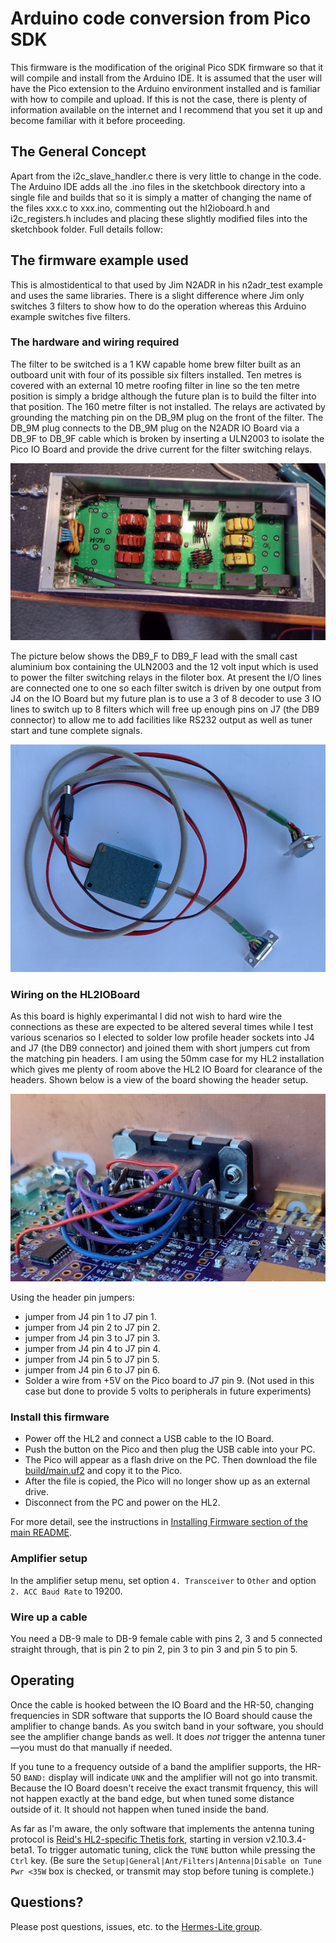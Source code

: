 # Arduino code conversion from Pico SDK

This firmware is the modification of the original Pico SDK firmware so that it will compile and install from the Arduino IDE. It is assumed that the user will have the Pico extension to the Arduino environment installed and is familiar with how to compile and upload. If this is not the case, there is plenty of information available on the internet and I recommend that you set it up and become familiar with it before proceeding.

## The General Concept

Apart from the i2c_slave_handler.c there is very little to change in the code. The Arduino IDE adds all the .ino files in the sketchbook directory into a single file and builds that so it is simply a matter of changing the name of the files xxx.c to xxx.ino, commenting out the hl2ioboard.h and i2c_registers.h includes and placing these slightly modified files into the sketchbook folder. Full details follow:

## The firmware example used

This is almostidentical to that used by Jim N2ADR in his n2adr_test example and uses the same libraries. There is a slight difference where Jim only switches 3 filters to show how to do the operation whereas this Arduino example switches five filters.

### The hardware and wiring required

The filter to be switched is a 1 KW capable home brew filter built as an outboard unit with four of its possible six filters installed. Ten metres is covered with an external 10 metre roofing filter in line so the ten metre position is simply a bridge although the future plan is to build the filter into that position. The 160 metre filter is not installed. The relays are activated by grounding the matching pin on the DB_9M plug on the front of the filter. The DB_9M plug connects to the DB_9M plug on the N2ADR IO Board via a DB_9F to DB_9F cable which is broken by inserting a ULN2003 to isolate the Pico IO Board and provide the drive current for the filter switching relays.

![My outboard LP Filter](./pictures/Filter.jpg)

The picture below shows the DB9_F to DB9_F lead with the small cast aluminium box containing the ULN2003 and the 12 volt input which is used to power the filter switching relays in the filoter box. At present the I/O lines are connected one to one so each filter switch is driven by one output from J4 on the IO Board but my future plan is to use a 3 of 8 decoder to use 3 IO lines to switch up to 8 filters which will free up enough pins on J7 (the DB9 connector) to allow me to add facilities like RS232 output as well as tuner start and tune complete signals.

![My Filter interconnecting Lead](./pictures/ConnectorLead.jpg)

### Wiring on the HL2IOBoard

As this board is highly experimantal I did not wish to hard wire the connections as these are expected to be altered several times while I test various scenarios so I elected to solder low profile header sockets into J4 and J7 (the DB9 connector) and joined them with short jumpers cut from the matching pin headers. I am using the 50mm case for my HL2 installation which gives me plenty of room above the HL2 IO Board for clearance of the headers. Shown below is a view of the board showing the header setup.

![My HL2IOBoard inter-wiring](./pictures/PicoWiring.jpg)

Using the header pin jumpers:
* jumper from J4 pin 1 to J7 pin 1.
* jumper from J4 pin 2 to J7 pin 2.
* jumper from J4 pin 3 to J7 pin 3.
* jumper from J4 pin 4 to J7 pin 4.
* jumper from J4 pin 5 to J7 pin 5.
* jumper from J4 pin 6 to J7 pin 6.
* Solder a wire from +5V on the Pico board to J7 pin 9. (Not used in this case but done to provide 5 volts to peripherals in future experiments)

### Install this firmware
* Power off the HL2 and connect a USB cable to the IO Board.
* Push the button on the Pico and then plug the USB cable into your PC.
* The Pico will appear as a flash drive on the PC. Then download the file [build/main.uf2](build/main.uf2) and copy it to the Pico.
* After the file is copied, the Pico will no longer show up as an external drive.
* Disconnect from the PC and power on the HL2.

For more detail, see the instructions in [Installing Firmware section of the main README](../README.md#installing-firmware).

### Amplifier setup

In the amplifier setup menu, set option `4. Transceiver` to `Other` and option `2. ACC Baud Rate` to 19200.

### Wire up a cable

You need a DB-9 male to DB-9 female cable with pins 2, 3 and 5 connected straight through, that is pin 2 to pin 2, pin 3 to pin 3 and pin 5 to pin 5.

## Operating

Once the cable is hooked between the IO Board and the HR-50, changing frequencies in SDR software that supports the IO Board should cause the amplifier to change bands. As you switch band in your software, you should see the amplifier change bands as well. It does _not_ trigger the antenna tuner&mdash;you must do that manually if needed.

If you tune to a frequency outside of a band the amplifier supports, the HR-50 `BAND:` display will indicate `UNK` and the amplifier will not go into transmit. Because the IO Board doesn't receive the exact transmit frquency, this will not happen exactly at the band edge, but when tuned some distance outside of it. It should not happen when tuned inside the band.

As far as I'm aware, the only software that implements the antenna tuning protocol is [Reid's HL2-specific Thetis fork](https://github.com/mi0bot/OpenHPSDR-Thetis/releases), starting in version v2.10.3.4-beta1. To trigger automatic tuning, click the `TUNE` button while pressing the `Ctrl` key. (Be sure the `Setup|General|Ant/Filters|Antenna|Disable on Tune Pwr <35W` box is checked, or transmit may stop before tuning is complete.)

## Questions?

Please post questions, issues, etc. to the [Hermes-Lite group](https://groups.google.com/g/hermes-lite).

